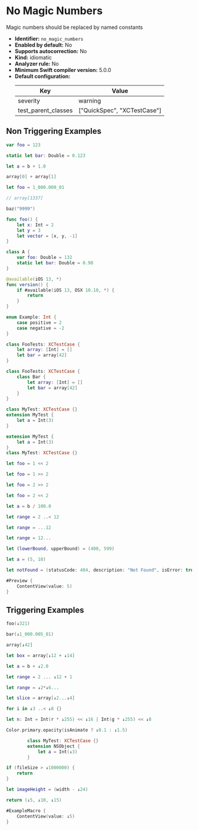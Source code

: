 # No Magic Numbers

Magic numbers should be replaced by named constants

* **Identifier:** `no_magic_numbers`
* **Enabled by default:** No
* **Supports autocorrection:** No
* **Kind:** idiomatic
* **Analyzer rule:** No
* **Minimum Swift compiler version:** 5.0.0
* **Default configuration:**
  <table>
  <thead>
  <tr><th>Key</th><th>Value</th></tr>
  </thead>
  <tbody>
  <tr>
  <td>
  severity
  </td>
  <td>
  warning
  </td>
  </tr>
  <tr>
  <td>
  test_parent_classes
  </td>
  <td>
  [&quot;QuickSpec&quot;, &quot;XCTestCase&quot;]
  </td>
  </tr>
  </tbody>
  </table>

## Non Triggering Examples

```swift
var foo = 123
```

```swift
static let bar: Double = 0.123
```

```swift
let a = b + 1.0
```

```swift
array[0] + array[1] 
```

```swift
let foo = 1_000.000_01
```

```swift
// array[1337]
```

```swift
baz("9999")
```

```swift
func foo() {
    let x: Int = 2
    let y = 3
    let vector = [x, y, -1]
}
```

```swift
class A {
    var foo: Double = 132
    static let bar: Double = 0.98
}
```

```swift
@available(iOS 13, *)
func version() {
    if #available(iOS 13, OSX 10.10, *) {
        return
    }
}
```

```swift
enum Example: Int {
    case positive = 2
    case negative = -2
}
```

```swift
class FooTests: XCTestCase {
    let array: [Int] = []
    let bar = array[42]
}
```

```swift
class FooTests: XCTestCase {
    class Bar {
        let array: [Int] = []
        let bar = array[42]
    }
}
```

```swift
class MyTest: XCTestCase {}
extension MyTest {
    let a = Int(3)
}
```

```swift
extension MyTest {
    let a = Int(3)
}
class MyTest: XCTestCase {}
```

```swift
let foo = 1 << 2
```

```swift
let foo = 1 >> 2
```

```swift
let foo = 2 >> 2
```

```swift
let foo = 2 << 2
```

```swift
let a = b / 100.0
```

```swift
let range = 2 ..< 12
```

```swift
let range = ...12
```

```swift
let range = 12...
```

```swift
let (lowerBound, upperBound) = (400, 599)
```

```swift
let a = (5, 10)
```

```swift
let notFound = (statusCode: 404, description: "Not Found", isError: true)
```

```swift
#Preview {
    ContentView(value: 5)
}
```

## Triggering Examples

```swift
foo(↓321)
```

```swift
bar(↓1_000.005_01)
```

```swift
array[↓42]
```

```swift
let box = array[↓12 + ↓14]
```

```swift
let a = b + ↓2.0
```

```swift
let range = 2 ... ↓12 + 1
```

```swift
let range = ↓2*↓6...
```

```swift
let slice = array[↓2...↓4]
```

```swift
for i in ↓3 ..< ↓8 {}
```

```swift
let n: Int = Int(r * ↓255) << ↓16 | Int(g * ↓255) << ↓8
```

```swift
Color.primary.opacity(isAnimate ? ↓0.1 : ↓1.5)
```

```swift
        class MyTest: XCTestCase {}
        extension NSObject {
            let a = Int(↓3)
        }
```

```swift
if (fileSize > ↓1000000) {
    return
}
```

```swift
let imageHeight = (width - ↓24)
```

```swift
return (↓5, ↓10, ↓15)
```

```swift
#ExampleMacro {
    ContentView(value: ↓5)
}
```